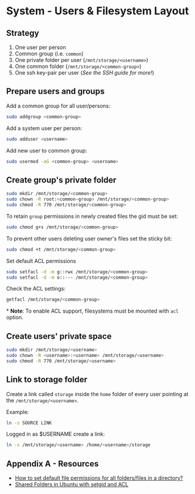 # System - Users & Filesystem Layout

## Strategy

1. One user per person
2. Common group (i.e. `common`)
3. One private folder per user (`/mnt/storage/<username>`)
4. One common folder (`/mnt/storage/<common-group>`)
5. One ssh key-pair per user (_See the SSH guide for more!_)

## Prepare users and groups

Add a common group for all user/persons:
```bash
sudo addgroup <common-group>
```

Add a system user per person:
```bash
sudo adduser <username>
```

Add new user to common group:
```bash
sudo usermod -aG <common-group> <username>
```

## Create group's private folder

```bash
sudo mkdir /mnt/storage/<common-group>
sudo chown -R root:<common-group> /mnt/storage/<common-group>
sudo chmod -R 770 /mnt/storage/<common-group>
```

To retain `group` permissions in newly created files the gid must be set:
```bash
sudo chmod g+s /mnt/storage/<common-group>
```

To prevent other users deleting user owner's files set the sticky bit:
```bash
sudo chmod +t /mnt/storage/<common-group>
```

Set default ACL permissions
```bash
sudo setfacl -d -m g::rwx /mnt/storage/<common-group>
sudo setfacl -d -m o::--- /mnt/storage/<common-group>
```

Check the ACL settings:
```bash
getfacl /mnt/storage/<common-group>
```
\* **Note**: To enable ACL support, filesystems must be mounted with `acl` option.

## Create users' private space

```bash
sudo mkdir /mnt/storage/<username>
sudo chown -R <username>:<username> /mnt/storage/<username>
sudo chmod -R 770 /mnt/storage/<username>
```

## Link to storage folder

Create a link called `storage` inside the `home` folder of every user pointing at the `/mnt/storage/<username>`.

Example:
```bash
ln -s SOURCE LINK
```
Logged in as $USERNAME create a link:
```bash
ln -s /mnt/storage/<username> /home/<username>/storage
```

## Appendix A - Resources

- [How to set default file permissions for all folders/files in a directory?](https://unix.stackexchange.com/questions/1314/how-to-set-default-file-permissions-for-all-folders-files-in-a-directory)
- [Shared Folders in Ubuntu with setgid and ACL](http://brunogirin.blogspot.com/2010/03/shared-folders-in-ubuntu-with-setgid.html)
